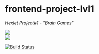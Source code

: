 # frontend-project-lvl1

*Hexlet Project#1 - "Brain Games"*

<a href="https://codeclimate.com/github/andryushque/frontend-project-lvl1/maintainability"><img src="https://api.codeclimate.com/v1/badges/fa00767e55b96730224d/maintainability" /></a> <br>
<a href="https://codeclimate.com/github/andryushque/frontend-project-lvl1/test_coverage"><img src="https://api.codeclimate.com/v1/badges/fa00767e55b96730224d/test_coverage" /></a>

[![Build Status](https://travis-ci.org/andryushque/frontend-project-lvl1.svg?branch=master)](https://travis-ci.org/andryushque/frontend-project-lvl1)
